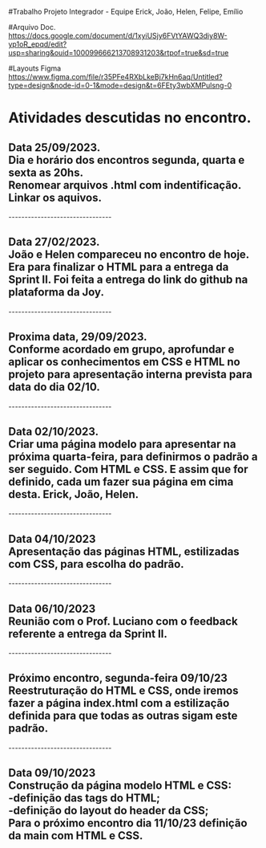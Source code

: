 #Trabalho Projeto Integrador - Equipe Erick, João, Helen, Felipe, Emílio

#Arquivo Doc.
https://docs.google.com/document/d/1xyiUSjy6FVtYAWQ3diy8W-yp1oR_epqd/edit?usp=sharing&ouid=100099666213708931203&rtpof=true&sd=true

#Layouts Figma
https://www.figma.com/file/r35PFe4RXbLkeBj7kHn6aq/Untitled?type=design&node-id=0-1&mode=design&t=6FEty3wbXMPulsng-0
<h1>
Atividades descutidas no encontro.
</h1> 
<h2>
    Data 25/09/2023.<br>
    Dia e horário dos encontros segunda, quarta e sexta as 20hs.<br>
    Renomear arquivos .html com indentificação.<br>
    Linkar os aquivos.<br>
</h2>
--------------------------------
<h2>
    Data 27/02/2023.<br>
    João e Helen compareceu no encontro de hoje. Era para finalizar o HTML para a entrega da Sprint II.
    Foi feita a entrega do link do github na plataforma da Joy.
</h2>
--------------------------------
<h2>
    Proxima data, 29/09/2023.<br>
    Conforme acordado em grupo, aprofundar e aplicar os conhecimentos em CSS e HTML no projeto para apresentação interna prevista para data do dia 02/10.
</h2>
--------------------------------
<h2>Data 02/10/2023.<br>
    Criar uma página modelo para apresentar na próxima quarta-feira, para definirmos o padrão a ser seguido.
    Com HTML e CSS. E assim que for definido, cada um fazer sua página em cima desta.
    Erick, João, Helen.  
</h2>
--------------------------------
<h2>Data 04/10/2023<br>
    Apresentação das páginas HTML, estilizadas com CSS, para escolha do padrão.
</h2>
--------------------------------
<h2>Data 06/10/2023<br>
    Reunião com o Prof. Luciano com o feedback referente a entrega da Sprint II.
</h2>
--------------------------------
<h2>Próximo encontro, segunda-feira 09/10/23<br>
Reestruturação do HTML e CSS, onde iremos fazer a página index.html com a estilização definida para que todas as outras sigam este padrão.
</h2>
--------------------------------
<h2>Data 09/10/2023<br>
Construção da página modelo HTML e CSS:<br>
-definição das tags do HTML;<br>
-definição do layout do header da CSS;<br>
Para o próximo encontro dia 11/10/23 definição da main com HTML e CSS.</h2>


